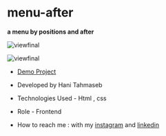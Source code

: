 # menu-after
**a menu by positions and after**

![viewfinal](https://s6.uupload.ir/files/screenshot_(4)_us3r.png)

![viewfinal](https://s6.uupload.ir/files/screenshot_(5)_s3cs.png)

- [Demo Project](https://haniehtahmaseb.github.io/menu-after/project-position1-menu.html)

- Developed by Hani Tahmaseb

- Technologies Used - Html , css

- Role - Frontend

- How to reach me : with my [instagram](https://instagram.com/haniehtahmaseb) and [linkedin](https://linkedin.com/in/hani-tahmaseb-a52212212)


